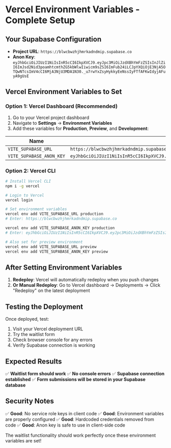# Vercel Environment Variables - Complete Setup

## Your Supabase Configuration
- **Project URL**: `https://blwcbwzhjhmrkadndmip.supabase.co`
- **Anon Key**: `eyJhbGciOiJIUzI1NiIsInR5cCI6IkpXVCJ9.eyJpc3MiOiJzdXBhYmFzZSIsInJlZiI6ImJsd2Nid3poamhtcmthZG5kbWlwIiwicm9sZSI6ImFub24iLCJpYXQiOjE3NjA5OTQwNTcsImV4cCI6MjA3NjU3MDA1N30._u7rwYxZsyHykkyEeNssIyFTfAFKwIdyjAFuyA9gUsE`

## Vercel Environment Variables to Set

### Option 1: Vercel Dashboard (Recommended)
1. Go to your Vercel project dashboard
2. Navigate to **Settings** → **Environment Variables**
3. Add these variables for **Production**, **Preview**, and **Development**:

| Name | Value |
|------|-------|
| `VITE_SUPABASE_URL` | `https://blwcbwzhjhmrkadndmip.supabase.co` |
| `VITE_SUPABASE_ANON_KEY` | `eyJhbGciOiJIUzI1NiIsInR5cCI6IkpXVCJ9.eyJpc3MiOiJzdXBhYmFzZSIsInJlZiI6ImJsd2Nid3poamhtcmthZG5kbWlwIiwicm9sZSI6ImFub24iLCJpYXQiOjE3NjA5OTQwNTcsImV4cCI6MjA3NjU3MDA1N30._u7rwYxZsyHykkyEeNssIyFTfAFKwIdyjAFuyA9gUsE` |

### Option 2: Vercel CLI
```bash
# Install Vercel CLI
npm i -g vercel

# Login to Vercel
vercel login

# Set environment variables
vercel env add VITE_SUPABASE_URL production
# Enter: https://blwcbwzhjhmrkadndmip.supabase.co

vercel env add VITE_SUPABASE_ANON_KEY production
# Enter: eyJhbGciOiJIUzI1NiIsInR5cCI6IkpXVCJ9.eyJpc3MiOiJzdXBhYmFzZSIsInJlZiI6ImJsd2Nid3poamhtcmthZG5kbWlwIiwicm9sZSI6ImFub24iLCJpYXQiOjE3NjA5OTQwNTcsImV4cCI6MjA3NjU3MDA1N30._u7rwYxZsyHykkyEeNssIyFTfAFKwIdyjAFuyA9gUsE

# Also set for preview environment
vercel env add VITE_SUPABASE_URL preview
vercel env add VITE_SUPABASE_ANON_KEY preview
```

## After Setting Environment Variables

1. **Redeploy**: Vercel will automatically redeploy when you push changes
2. **Or Manual Redeploy**: Go to Vercel dashboard → Deployments → Click "Redeploy" on the latest deployment

## Testing the Deployment

Once deployed, test:
1. Visit your Vercel deployment URL
2. Try the waitlist form
3. Check browser console for any errors
4. Verify Supabase connection is working

## Expected Results

✅ **Waitlist form should work**
✅ **No console errors**
✅ **Supabase connection established**
✅ **Form submissions will be stored in your Supabase database**

## Security Notes

✅ **Good**: No service role keys in client code
✅ **Good**: Environment variables are properly configured
✅ **Good**: Hardcoded credentials removed from code
✅ **Good**: Anon key is safe to use in client-side code

The waitlist functionality should work perfectly once these environment variables are set!

